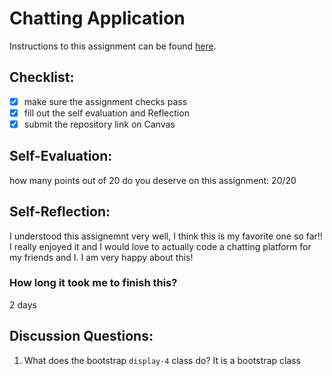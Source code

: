 Chatting Application
=====================
Instructions to this assignment can be found [here](https://it3049c.github.io/coursework/labs/chatting-app).

## Checklist:
- [x] make sure the assignment checks pass
- [x] fill out the self evaluation and Reflection
- [x] submit the repository link on Canvas

## Self-Evaluation:

how many points out of 20 do you deserve on this assignment: 
20/20

## Self-Reflection:
<!-- Write your self-reflection under this line -->
I understood this assignemnt very well, I think this is my favorite one so far!! I really enjoyed it and I would love to
actually code a chatting platform for my friends and I. I am very happy about this!

### How long it took me to finish this?
2 days

## Discussion Questions:
1. What does the bootstrap `display-4` class do?
It is a bootstrap class 